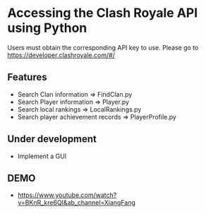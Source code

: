 # Accessing the Clash Royale API using Python 

Users must obtain the corresponding API key to use. Please go to https://developer.clashroyale.com/#/
## Features 
-  Search Clan information => FindClan.py 
-  Search Player information => Player.py  
-  Search local rankings => LocalRankings.py  
-  Search player achievement records => PlayerProfile.py 

## Under development
- Implement a GUI

## DEMO
- https://www.youtube.com/watch?v=BKnR_kre6QI&ab_channel=XiangFang
